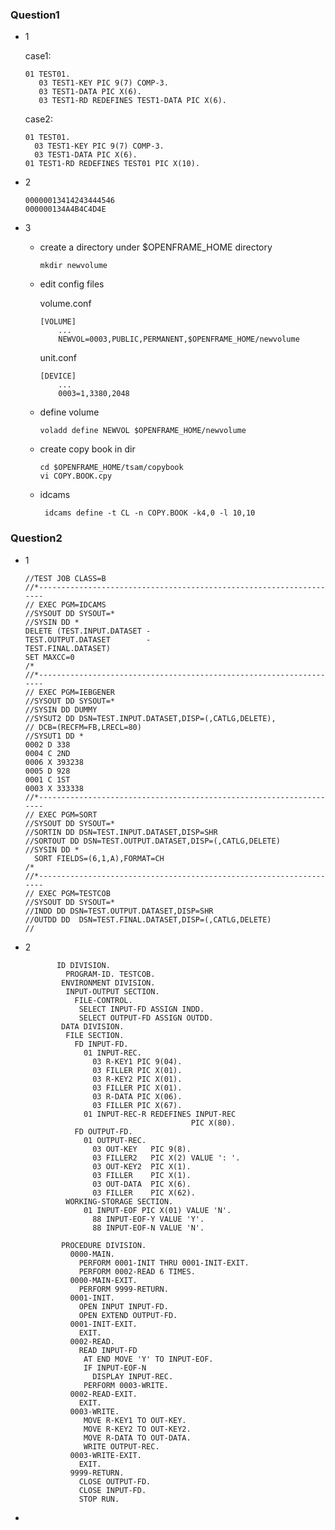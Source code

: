 

### Question1 

- 1 
  
  case1:

      01 TEST01.
         03 TEST1-KEY PIC 9(7) COMP-3.
         03 TEST1-DATA PIC X(6).
         03 TEST1-RD REDEFINES TEST1-DATA PIC X(6).

  case2:
    
      01 TEST01.
        03 TEST1-KEY PIC 9(7) COMP-3.
        03 TEST1-DATA PIC X(6).
      01 TEST1-RD REDEFINES TEST01 PIC X(10).

- 2 

      00000013414243444546
      000000134A4B4C4D4E

- 3 

  - create a directory under $OPENFRAME_HOME directory
    
        mkdir newvolume

  - edit config files
    
    volume.conf
        
        [VOLUME]
            ...
            NEWVOL=0003,PUBLIC,PERMANENT,$OPENFRAME_HOME/newvolume
        
    unit.conf
    
        [DEVICE]
            ...
            0003=1,3380,2048

  - define volume
    
        voladd define NEWVOL $OPENFRAME_HOME/newvolume

  - create copy book in dir

        cd $OPENFRAME_HOME/tsam/copybook
        vi COPY.BOOK.cpy

  - idcams 
    
         idcams define -t CL -n COPY.BOOK -k4,0 -l 10,10

### Question2

  - 1

        //TEST JOB CLASS=B
        //*--------------------------------------------------------------------
        // EXEC PGM=IDCAMS
        //SYSOUT DD SYSOUT=*
        //SYSIN DD *
        DELETE (TEST.INPUT.DATASET -
        TEST.OUTPUT.DATASET        -
        TEST.FINAL.DATASET)
        SET MAXCC=0
        /*
        //*--------------------------------------------------------------------
        // EXEC PGM=IEBGENER
        //SYSOUT DD SYSOUT=*
        //SYSIN DD DUMMY
        //SYSUT2 DD DSN=TEST.INPUT.DATASET,DISP=(,CATLG,DELETE),
        // DCB=(RECFM=FB,LRECL=80)
        //SYSUT1 DD *
        0002 D 338
        0004 C 2ND
        0006 X 393238
        0005 D 928
        0001 C 1ST
        0003 X 333338
        //*--------------------------------------------------------------------
        // EXEC PGM=SORT
        //SYSOUT DD SYSOUT=*
        //SORTIN DD DSN=TEST.INPUT.DATASET,DISP=SHR
        //SORTOUT DD DSN=TEST.OUTPUT.DATASET,DISP=(,CATLG,DELETE)
        //SYSIN DD *
          SORT FIELDS=(6,1,A),FORMAT=CH
        /*
        //*--------------------------------------------------------------------
        // EXEC PGM=TESTCOB
        //SYSOUT DD SYSOUT=*
        //INDD DD DSN=TEST.OUTPUT.DATASET,DISP=SHR
        //OUTDD DD  DSN=TEST.FINAL.DATASET,DISP=(,CATLG,DELETE)
        //

 - 2 

              ID DIVISION.
                PROGRAM-ID. TESTCOB.
               ENVIRONMENT DIVISION.
                INPUT-OUTPUT SECTION.
                  FILE-CONTROL.
                   SELECT INPUT-FD ASSIGN INDD.
                   SELECT OUTPUT-FD ASSIGN OUTDD.
               DATA DIVISION.
                FILE SECTION.
                  FD INPUT-FD.
                    01 INPUT-REC.
                      03 R-KEY1 PIC 9(04).
                      03 FILLER PIC X(01).
                      03 R-KEY2 PIC X(01).
                      03 FILLER PIC X(01).
                      03 R-DATA PIC X(06).
                      03 FILLER PIC X(67).
                    01 INPUT-REC-R REDEFINES INPUT-REC
                                            PIC X(80).
                  FD OUTPUT-FD.
                    01 OUTPUT-REC.
                      03 OUT-KEY   PIC 9(8).
                      03 FILLER2   PIC X(2) VALUE ': '.
                      03 OUT-KEY2  PIC X(1).
                      03 FILLER    PIC X(1).
                      03 OUT-DATA  PIC X(6).
                      03 FILLER    PIC X(62).
                WORKING-STORAGE SECTION.
                    01 INPUT-EOF PIC X(01) VALUE 'N'.
                      88 INPUT-EOF-Y VALUE 'Y'.
                      88 INPUT-EOF-N VALUE 'N'.
            
               PROCEDURE DIVISION.
                 0000-MAIN.
                   PERFORM 0001-INIT THRU 0001-INIT-EXIT.
                   PERFORM 0002-READ 6 TIMES.
                 0000-MAIN-EXIT.
                   PERFORM 9999-RETURN.
                 0001-INIT.
                   OPEN INPUT INPUT-FD.
                   OPEN EXTEND OUTPUT-FD.
                 0001-INIT-EXIT.
                   EXIT.
                 0002-READ.
                   READ INPUT-FD
                    AT END MOVE 'Y' TO INPUT-EOF.
                    IF INPUT-EOF-N
                      DISPLAY INPUT-REC.
                    PERFORM 0003-WRITE.
                 0002-READ-EXIT.
                   EXIT.
                 0003-WRITE.
                    MOVE R-KEY1 TO OUT-KEY.
                    MOVE R-KEY2 TO OUT-KEY2.
                    MOVE R-DATA TO OUT-DATA.
                    WRITE OUTPUT-REC.
                 0003-WRITE-EXIT.
                   EXIT.
                 9999-RETURN.
                   CLOSE OUTPUT-FD.
                   CLOSE INPUT-FD.
                   STOP RUN.

  - 